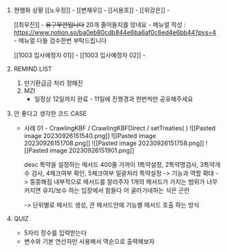 1. 현행화 상황
	[[노우정]]
		- 
	[[변재우]]
		- 
	 [[서용호]]
		- 
	 [[위강은]]
		- 
		
	[[최우진]] 
		- ~~유구무언입니다~~ 20개 줄어들지를 않네요
		- 메뉴얼 작성 : https://www.notion.so/ba0eb80cdb844e6ba6af0c6ed4e6bb44?pvs=4
		- 메뉴얼 다들 검수한번 부탁드립니다 
		
	[[1003 입사예정자 01]]
		- 
	[[1003 입사예정자 02]]
		-  


2. REMIND LIST
	1. 만기환급금 처리 
		 정해진 
	1. MZI 
		- 일정상 12일까지 완료 - 11일에 진행경과 한번씩만 공유해주세요


3. 안 좋다고 생각한 코드 CASE
	- 사례 01 - CrawlingKBF / CrawlingKBFDirect / setTreaties( )
		![[Pasted image 20230926151540.png]]
		![[Pasted image 20230926151708.png]]
		![[Pasted image 20230926151758.png]]
		![[Pasted image 20230926151901.png]]
		
		desc
		특약을 설정하는 메서드 400줄 가까이
		1특약설정, 2특약명검사, 3특약개수 검사, 4체크여부 확인, 5체크여부 일괄처리
		특약설정 -> 기능과 역할 확대 -> 뚱뚱해짐
		내부적으로 메서드를 잘라주자
		1개의 메서드가 가지는 범위가 너무 커지면 유지/보수 하는 입장에서 힘들다
		어 굴러가네하는 식은  곤란 
		
		-> 단위별로 메서드 생성, 큰 메서드안에 기능별 메서드 호출 하는 방식 

4. QUIZ
	- 5자리 정수를 입력받는다 
	- 변수와 기본 연산자만 사용해서 역순으로 출력해보자